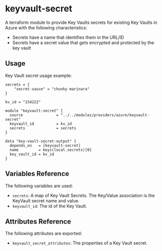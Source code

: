 # keyvault-secret

A terraform module to provide Key Vaults secrets for existing Key Vaults in Azure with the following characteristics:

- Secrets have a name that identifies them in the URL/ID
- Secrets have a secret value that gets encrypted and protected by the key vault

## Usage

Key Vault secret usage example:

```hcl
secrets = {
    "secret-sauce" = "chunky marinara"
}

kv_id = "234222"

module "keyvault-secret" {
  source               = "../../modules/providers/azure/keyvault-secret"
  keyvault_id          = kv_id
  secrets              = secrets
}

data "key-vault-secret-output" {
  depends_on   = [keyvault-secret]
  name         = keys(local.secrets)[0]
  key_vault_id = kv_id
}
```

## Variables Reference

The following variables are used:

- `secrets`: A map of Key Vault Secrets. The Key/Value association is the KeyVault secret name and value.
- `keyvault_id`: The id of the Key Vault.

## Attributes Reference

The following attributes are exported:

- `keyvault_secret_attributes`: The properties of a Key Vault secret.

